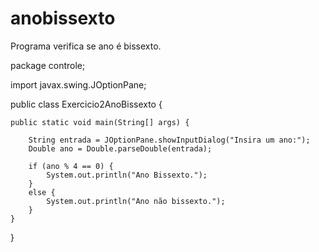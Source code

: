 # anobissexto
Programa verifica se ano é bissexto.

package controle;

import javax.swing.JOptionPane;

public class Exercicio2AnoBissexto {

	public static void main(String[] args) {
		
		String entrada = JOptionPane.showInputDialog("Insira um ano:");
		Double ano = Double.parseDouble(entrada);
		
		if (ano % 4 == 0) {
			System.out.println("Ano Bissexto.");
		}
		else {
			System.out.println("Ano não bissexto.");
		}
	}
}
